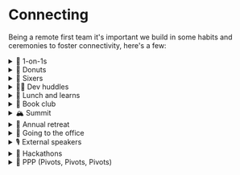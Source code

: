 # Connecting

Being a remote first team it's important we build in some habits and ceremonies to foster connectivity, here's a few:

<details>

<summary>👋 1-on-1s</summary>

Every few weeks with key people you're working with (or sometimes more, we'll work out what you need).

_Intention: to remove blockers, support wellbeing and personal development._

</details>

<details>

<summary>🍩 Donuts</summary>

Every three weeks, connections to have a virtual "[donut](https://www.donut.com)" with a random team member in the channel.

_Intention: for team to get to know each other and build rapport._

</details>

<details>

<summary>🌱 Sixers</summary>

Monthly all hands for what's happening at SixPivot.

_Intention: keep everyone informed and updated with a bit of banter._

</details>

<details>

<summary>🧑‍💻 Dev huddles</summary>

Once a month for a quarter. Devs share interesting learnings or things they're working on, almost like a code club.

_Intention: for devs to get together and build rapport._

</details>

<details>

<summary>🍔 Lunch and learns</summary>

Initiated on the fly by individuals (open to anyone on the team) e.g., Quinten did a session about milling lumber, Newt did a NRL fantasy hobby project, Dylan did a Kubernetes session etc.

_Intention: sharing, learning, building rapport and having fun._

</details>

<details>

<summary>📕 Book club</summary>

Every other month. Team opt-in by joining #pd-books where they pick a book to read and discuss. \
\
&#xNAN;_&#x49;ntention: learning and sharing together._

</details>

<details>

<summary>🏔️ Summit</summary>

In person once a year (around July/August) all hands conference. The entire company are flown in to talk shop.&#x20;

_Intention: deep dive into the business, radical transparency on what's happening and the year ahead._

</details>

<details>

<summary>🌴 Annual retreat</summary>

In person once a year (around November/December) whole company (plus family invited) paid weekend getaway at a resort.

_Intention: for team to relax, have fun and get to know each other + family better. No work, social only._

</details>

<details>

<summary>💼 Going to the office</summary>

Access to The Hub in each city, more info [here](../how-we-work/office-details.md)

_Intention: a physical place for people to meet or place to go to get out of the house._

</details>

<details>

<summary>🎙 External speakers</summary>

Once a quarter with internal breakout rooms after, topics include (unconscious bias, accessibility, financial education, LGBTQIA+, neurodiversity, mindfulness talks)

_Intention: learning together and building rapport._

</details>

<details>

<summary>👾 Hackathons</summary>

Once a year with internal pitches and projects for us to work on together

_Intention: learning, having fun, innovating, and building rapport._

</details>

<details>

<summary>🙋 PPP (Pivots, Pivots, Pivots)</summary>

In person, by state, twice a year with [DDD conference ](https://www.dddbrisbane.com)style internal presentations.

_Intention: creating an internal sense of community and learning._

</details>
